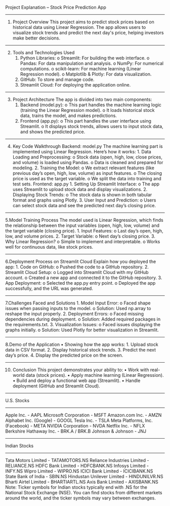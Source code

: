 Project Explanation – Stock Price Prediction App
________________________________________
1. Project Overview
    This project aims to predict stock prices based on historical data using Linear Regression. The app allows users to visualize stock trends and predict the next day's price, helping investors make better decisions.
________________________________________
2. Tools and Technologies Used
    1.	Python Libraries:
        o	Streamlit: For building the web interface.
        o	Pandas: For data manipulation and analysis.
        o	NumPy: For numerical computations.
        o	scikit-learn: For machine learning (Linear Regression model).
        o	Matplotlib & Plotly: For data visualization.
    2.	GitHub: To store and manage code.
    3.	Streamlit Cloud: For deploying the application online.
________________________________________
3. Project Architecture
   The app is divided into two main components:
    1.	Backend (model.py):
        o	This part handles the machine learning logic (training the Linear Regression model).
        o	It loads historical stock data, trains the model, and makes predictions.
    2.	Frontend (app.py):
        o	This part handles the user interface using Streamlit.
        o	It displays stock trends, allows users to input stock data, and shows the predicted price.
________________________________________


4. Key Code Walkthrough
    Backend: model.py
    The machine learning part is implemented using Linear Regression. Here’s how it works:
        1.	Data Loading and Preprocessing:
            o	Stock data (open, high, low, close prices, and volume) is loaded using Pandas.
            o	Data is cleaned and prepared for modeling.
        2.	Training the Model:
            o	We extract relevant features (like previous day’s open, high, low, volume) as input features.
            o	The closing price is used as the target variable.
            o	We split the data into training and test sets.
    Frontend: app.py
        1.	Setting Up Streamlit Interface:
            o	The app uses Streamlit to upload stock data and display visualizations.
        2.	Displaying Stock Trends:
            o	The stock data is shown in both tabular format and graphs using Plotly.
        3.	User Input and Prediction:
            o	Users can select stock data and see the predicted next day’s closing price.
________________________________________
5.Model Training Process
    The model used is Linear Regression, which finds the relationship between the input variables (open, high, low, volume) and the target variable (closing price).
    1.	Input Features:
        o	Last day’s open, high, low, and volume prices.
    2.	Target Variable:
        o	Next day’s closing price.
    3.	Why Linear Regression?
        o	Simple to implement and interpretable.
        o	Works well for continuous data, like stock prices.
________________________________________
6.Deployment Process on Streamlit Cloud
    Explain how you deployed the app:
    1.	Code on GitHub:
        o	Pushed the code to a GitHub repository.
    2.	Streamlit Cloud Setup:
        o	Logged into Streamlit Cloud with my GitHub account.
        o	Created a new app and connected it to the GitHub repository.
    3.	App Deployment:
        o	Selected the app.py entry point.
        o	Deployed the app successfully, and the URL was generated.
________________________________________
7.Challenges Faced and Solutions
    1.	Model Input Error:
        o	Faced shape issues when passing inputs to the model.
        o	Solution: Used np.array to reshape the input properly.
    2.	Deployment Errors:
        o	Faced missing dependencies during deployment.
        o	Solution: Added required packages in the requirements.txt.
    3.	Visualization Issues:
        o	Faced issues displaying the graphs initially.
        o	Solution: Used Plotly for better visualization in Streamlit.
________________________________________
8.Demo of the Application
    •	Showing how the app works:
        1.	Upload stock data in CSV format.
        2.	Display historical stock trends.
        3.	Predict the next day’s price.
        4.	Display the predicted price on the screen.



________________________________________

10. Conclusion
    This project demonstrates your ability to:
        •	Work with real-world data (stock prices).
        •	Apply machine learning (Linear Regression).
        •	Build and deploy a functional web app (Streamlit).
        •	Handle deployment (GitHub and Streamlit Cloud).

________________________________________
 U.S. Stocks
 ________________________________________
Apple Inc. - AAPL
Microsoft Corporation - MSFT
Amazon.com Inc. - AMZN
Alphabet Inc. (Google) - GOOGL
Tesla Inc. - TSLA
Meta Platforms, Inc. (Facebook) - META
NVIDIA Corporation - NVDA
Netflix Inc. - NFLX
Berkshire Hathaway Inc. - BRK.A / BRK.B
Johnson & Johnson - JNJ
________________________________________
Indian Stocks
________________________________________
Tata Motors Limited - TATAMOTORS.NS
Reliance Industries Limited - RELIANCE.NS
HDFC Bank Limited - HDFCBANK.NS
Infosys Limited - INFY.NS
Wipro Limited - WIPRO.NS
ICICI Bank Limited - ICICIBANK.NS
State Bank of India - SBIN.NS
Hindustan Unilever Limited - HINDUNILVR.NS
Bharti Airtel Limited - BHARTIARTL.NS
Axis Bank Limited - AXISBANK.NS
Note:
Ticker symbols for Indian stocks typically end with .NS for the National Stock Exchange (NSE).
You can find stocks from different markets around the world, and the ticker symbols may vary between exchanges.
